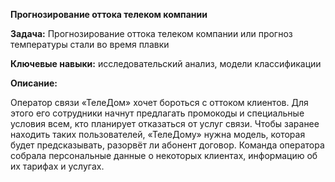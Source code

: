 **Прогнозирование оттока телеком компании**

**Задача:** Прогнозирование оттока телеком компании или прогноз температуры стали во время плавки

**Ключевые навыки:** исследовательский анализ, модели классификации

**Описание:** 

Оператор связи «ТелеДом» хочет бороться с оттоком клиентов. Для этого его сотрудники начнут предлагать промокоды и специальные условия всем, кто планирует отказаться от услуг связи. Чтобы заранее находить таких пользователей, «ТелеДому» нужна модель, которая будет предсказывать, разорвёт ли абонент договор. Команда оператора собрала персональные данные о некоторых клиентах, информацию об их тарифах и услугах.
